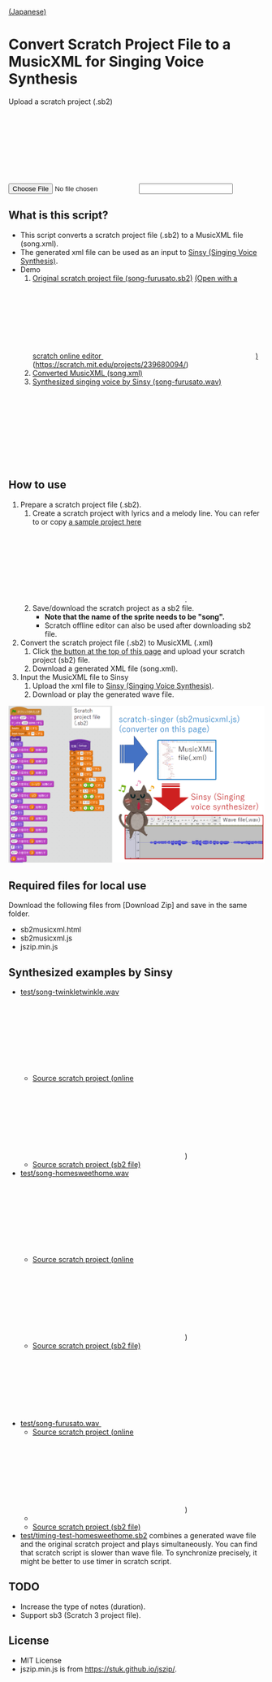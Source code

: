 [(Japanese)](index.md)

# Convert Scratch Project File to a MusicXML for Singing Voice Synthesis

<a name="uploadfile"></a>

<label for="infile" class="button">
    Upload a scratch project (.sb2) <svg class="icon"><use xlink:href="symbol-defs.svg#icon-upload"></use></svg>
    <input type="file" id="infile" name="f">
</label>
<input type="text" id="filename" placeholder="" readonly>

<div id="result" style="display:none;">
    <p id="result-succeed"><b>Success!</b></p>
    <ol>
        <li><a href="#" id="dl-xml" class="button">Download MusicXML (song.xml) <svg class="icon"><use xlink:href="symbol-defs.svg#icon-download"></use></svg></a></li>
        <li><a href="http://www.sinsy.jp/" target="_blank">Open Sinsy page <svg class="icon"><use xlink:href="symbol-defs.svg#icon-new-tab"></use></svg></a></li>
    </ol>
</div>
<script type="text/javascript" src="jszip.min.js"></script>
<script type="text/javascript" src="sb2musicxml.js"></script>

## What is this script?

- This script converts a scratch project file (.sb2) to a MusicXML file (song.xml).
- The generated xml file can be used as an input to [Sinsy (Singing Voice Synthesis)](http://www.sinsy.jp/).
- Demo
    1. [Original scratch project file (song-furusato.sb2)](sb2/song-furusato.sb2)  <a href="https://scratch.mit.edu/projects/239680094/" target="_blank">(Open with a scratch online editor <svg class="icon"><use xlink:href="symbol-defs.svg#icon-new-tab"></use></svg>)</a>(https://scratch.mit.edu/projects/239680094/)
    1. [Converted MusicXML (song.xml)](test/song.xml)
    1. [Synthesized singing voice by Sinsy (song-furusato.wav) <svg class="icon"><use xlink:href="symbol-defs.svg#icon-music"></use></svg>](test/song-furusato.wav)


## How to use

1. Prepare a scratch project file (.sb2).
    1. Create a scratch project with lyrics and a melody line. You can refer to or copy <a href="https://scratch.mit.edu/projects/240260846/" target="_blank">a sample project here<svg class="icon"><use xlink:href="symbol-defs.svg#icon-new-tab"></use></svg></a>.
    1. Save/download the scratch project as a sb2 file.
        - **Note that the name of the sprite needs to be "song".**
        - Scratch offline editor can also be used after downloading sb2 file.
1. Convert the scratch project file (.sb2) to MusicXML (.xml)
    1. Click [the button at the top of this page](#uploadfile) and upload your scratch project (sb2) file.
    1. Download a generated XML file (song.xml).
1. Input the MusicXML file to Sinsy
    1. Upload the xml file to [Sinsy (Singing Voice Synthesis)](http://www.sinsy.jp/).
    1. Download or play the generated wave file.

![flow_EN.png](images/flow_EN.png)

## Required files for local use

Download the following files from [Download Zip] and save in the same folder.
- sb2musicxml.html
- sb2musicxml.js
- jszip.min.js

## Synthesized examples by Sinsy

- [test/song-twinkletwinkle.wav <svg class="icon"><use xlink:href="symbol-defs.svg#icon-music"></use></svg>](test/song-twinkletwinkle.wav)
    - <a href="https://scratch.mit.edu/projects//" target="_blank">Source scratch project (online <svg class="icon"><use xlink:href="symbol-defs.svg#icon-new-tab"></use></svg></a>)
    - [Source scratch project (sb2 file)](sb2/song-twinkletwinkle.sb2)
- [test/song-homesweethome.wav <svg class="icon"><use xlink:href="symbol-defs.svg#icon-music"></use></svg>](test/song-homesweethome.wav)
    - <a href="https://scratch.mit.edu/projects/239680350/" target="_blank">Source scratch project (online <svg class="icon"><use xlink:href="symbol-defs.svg#icon-new-tab"></use></svg></a>)
    - [Source scratch project (sb2 file)](sb2/song-homesweethome.sb2)
- [test/song-furusato.wav <svg class="icon"><use xlink:href="symbol-defs.svg#icon-music"></use></svg>](test/song-furusato.wav)
    - <a href="https://scratch.mit.edu/projects/239680094/" target="_blank">Source scratch project (online <svg class="icon"><use xlink:href="symbol-defs.svg#icon-new-tab"></use></svg></a>)
    - [](https://scratch.mit.edu/projects/239680094/)
    - [Source scratch project (sb2 file)](sb2/song-furusato.sb2)
- [test/timing-test-homesweethome.sb2](test/timing-test-homesweethome.sb2) combines a generated wave file and the original scratch project and plays simultaneously. You can find that scratch script is slower than wave file. To synchronize precisely, it might be better to use timer in scratch script.

## TODO

- Increase the type of notes (duration).
- Support sb3 (Scratch 3 project file).

## License

- MIT License
- jszip.min.js is from https://stuk.github.io/jszip/.